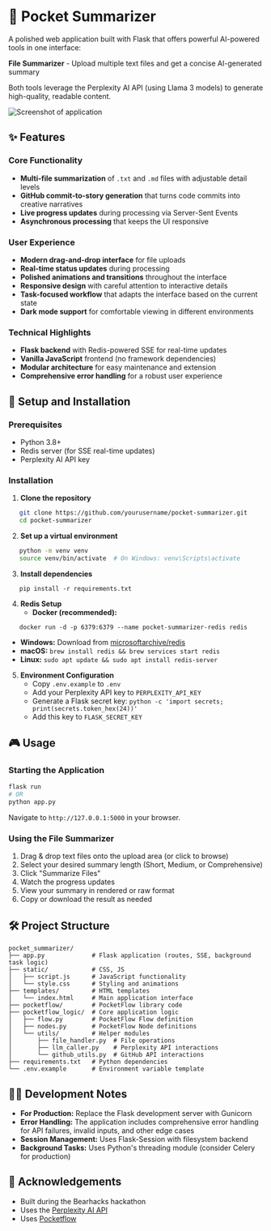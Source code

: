 # 🐻 Pocket Summarizer

A polished web application built with Flask that offers powerful AI-powered tools in one interface:

**File Summarizer** - Upload multiple text files and get a concise AI-generated summary

Both tools leverage the Perplexity AI API (using Llama 3 models) to generate high-quality, readable content.

![Screenshot of application](https://placeholder-for-your-screenshot.com)

## ✨ Features

### Core Functionality
- **Multi-file summarization** of `.txt` and `.md` files with adjustable detail levels
- **GitHub commit-to-story generation** that turns code commits into creative narratives
- **Live progress updates** during processing via Server-Sent Events
- **Asynchronous processing** that keeps the UI responsive

### User Experience
- **Modern drag-and-drop interface** for file uploads
- **Real-time status updates** during processing
- **Polished animations and transitions** throughout the interface
- **Responsive design** with careful attention to interactive details
- **Task-focused workflow** that adapts the interface based on the current state
- **Dark mode support** for comfortable viewing in different environments

### Technical Highlights
- **Flask backend** with Redis-powered SSE for real-time updates
- **Vanilla JavaScript** frontend (no framework dependencies)
- **Modular architecture** for easy maintenance and extension
- **Comprehensive error handling** for a robust user experience

## 🚀 Setup and Installation

### Prerequisites
- Python 3.8+
- Redis server (for SSE real-time updates)
- Perplexity AI API key

### Installation

1. **Clone the repository**
```bash
   git clone https://github.com/yourusername/pocket-summarizer.git
   cd pocket-summarizer
```

2. **Set up a virtual environment**
```bash
   python -m venv venv
   source venv/bin/activate  # On Windows: venv\Scripts\activate
```

3. **Install dependencies**
```
   pip install -r requirements.txt
```

4. **Redis Setup**
   - **Docker (recommended):**
  ```
     docker run -d -p 6379:6379 --name pocket-summarizer-redis redis
```
   - **Windows:** Download from [microsoftarchive/redis](https://github.com/microsoftarchive/redis/releases)
   - **macOS:** `brew install redis && brew services start redis`
   - **Linux:** `sudo apt update && sudo apt install redis-server`

5. **Environment Configuration**
   - Copy `.env.example` to `.env`
   - Add your Perplexity API key to `PERPLEXITY_API_KEY`
   - Generate a Flask secret key: `python -c 'import secrets; print(secrets.token_hex(24))'`
   - Add this key to `FLASK_SECRET_KEY`

## 🎮 Usage

### Starting the Application
```bash
flask run
# OR
python app.py
```

Navigate to `http://127.0.0.1:5000` in your browser.

### Using the File Summarizer
1. Drag & drop text files onto the upload area (or click to browse)
2. Select your desired summary length (Short, Medium, or Comprehensive)
3. Click "Summarize Files"
4. Watch the progress updates
5. View your summary in rendered or raw format
6. Copy or download the result as needed

## 🛠️ Project Structure

```
pocket_summarizer/
├── app.py             # Flask application (routes, SSE, background task logic)
├── static/            # CSS, JS
│   ├── script.js      # JavaScript functionality
│   └── style.css      # Styling and animations
├── templates/         # HTML templates
│   └── index.html     # Main application interface
├── pocketflow/        # PocketFlow library code 
├── pocketflow_logic/  # Core application logic
│   ├── flow.py        # PocketFlow Flow definition
│   ├── nodes.py       # PocketFlow Node definitions
│   └── utils/         # Helper modules
│       ├── file_handler.py  # File operations
│       ├── llm_caller.py    # Perplexity API interactions
│       └── github_utils.py  # GitHub API interactions
├── requirements.txt   # Python dependencies
└── .env.example       # Environment variable template
```

## 🧑‍💻 Development Notes

- **For Production:** Replace the Flask development server with Gunicorn
- **Error Handling:** The application includes comprehensive error handling for API failures, invalid inputs, and other edge cases
- **Session Management:** Uses Flask-Session with filesystem backend
- **Background Tasks:** Uses Python's threading module (consider Celery for production)

## 🌟 Acknowledgements

- Built during the Bearhacks hackathon
- Uses the [Perplexity AI API](https://docs.perplexity.ai/)
- Uses [Pocketflow](https://github.com/The-Pocket/PocketFlow/)

